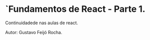 # `Fundamentos de React - Parte 1.

Continuidadede nas aulas de react.

Autor: Gustavo Feijó Rocha.
